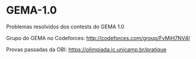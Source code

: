 # GEMA-1.0
Problemas resolvidos dos contests do GEMA 1.0

Grupo do GEMA no Codeforces: http://codeforces.com/group/FvMjH7NV4I

Provas passadas da OBI: https://olimpiada.ic.unicamp.br/pratique
